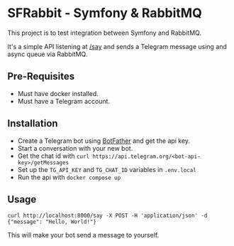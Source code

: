 # SFRabbit - Symfony & RabbitMQ

This project is to test integration between Symfony and RabbitMQ.

It's a simple API listening at [/say](http://localhost:8000/say) and sends a Telegram message using and async queue
via RabbitMQ. 


## Pre-Requisites
- Must have docker installed.
- Must have a Telegram account.

## Installation
- Create a Telegram bot using [BotFather](t.me/@botfather) and get the api key.
- Start a conversation with your new bot.
- Get the chat id with `curl https://api.telegram.org/<bot-api-key>/getMessages`
- Set up the `TG_API_KEY` and `TG_CHAT_ID` variables in `.env.local`
- Run the api with `docker compose up`

## Usage
```curl http://localhost:8000/say -X POST -H 'application/json' -d {"message": "Hello, World!"}```

This will make your bot send a message to yourself.

